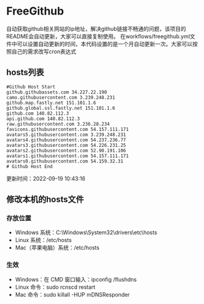 # FreeGithub
自动获取github相关网站的ip地址，解决github链接不畅通的问题，该项目的README会自动更新，大家可以直接复制使用。
在workflows/freegithub.yml文件中可以设置自动更新的时间，本代码设置的是一个月自动更新一次。大家可以按照自己的需求改写cron表达式

## hosts列表
```base
#Github Host Start
github.githubassets.com 34.227.22.190
camo.githubusercontent.com 3.239.248.231
github.map.fastly.net 151.101.1.6
github.global.ssl.fastly.net 151.101.1.6
github.com 140.82.112.3
api.github.com 140.82.112.3
raw.githubusercontent.com 3.236.28.234
favicons.githubusercontent.com 54.157.111.171
avatars5.githubusercontent.com 3.239.248.231
avatars4.githubusercontent.com 54.237.236.77
avatars3.githubusercontent.com 54.226.231.25
avatars2.githubusercontent.com 52.90.191.106
avatars1.githubusercontent.com 54.157.111.171
avatars0.githubusercontent.com 54.159.32.31
# Github Host End
```

更新时间：2022-09-19 10:43:16

## 修改本机的hosts文件
### 存放位置
* Windows 系统：C:\Windows\System32\drivers\etc\hosts
* Linux 系统：/etc/hosts
* Mac（苹果电脑）系统：/etc/hosts

### 生效
* Windows：在 CMD 窗口输入：ipconfig /flushdns
* Linux 命令：sudo rcnscd restart
* Mac 命令：sudo killall -HUP mDNSResponder